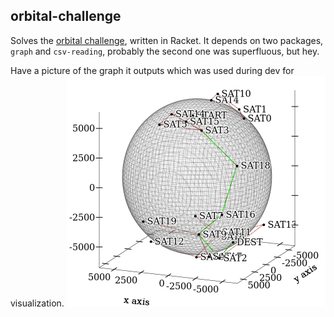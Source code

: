 orbital-challenge
-----------------
Solves the [orbital challenge](https://reaktor.com/orbital-challenge/), written in Racket.
It depends on two packages, `graph` and `csv-reading`, probably the second one was superfluous, but hey.

Have a picture of the graph it outputs which was used during dev for visualization.
![Visualization](path.png)
